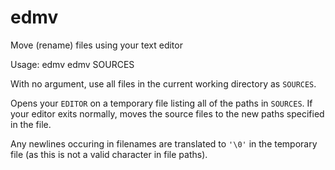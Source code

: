 # edmv
Move (rename) files using your text editor

Usage:
  edmv
  edmv SOURCES

With no argument, use all files in the current working directory as `SOURCES`.

Opens your `EDITOR` on a temporary file listing all of the paths in `SOURCES`.
If your editor exits normally, moves the source files to the new paths
specified in the file.

Any newlines occuring in filenames are translated to `'\0'` in the temporary
file (as this is not a valid character in file paths).
